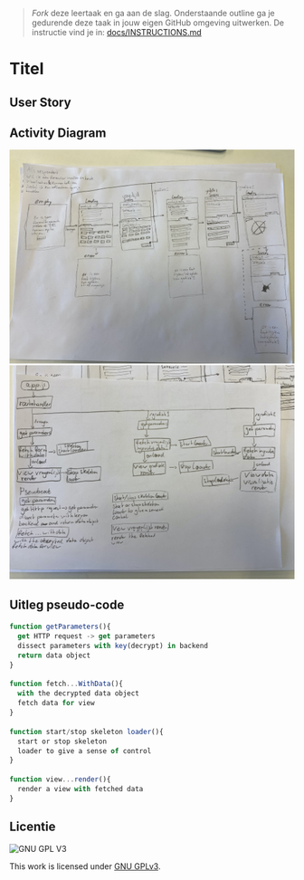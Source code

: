 > _Fork_ deze leertaak en ga aan de slag. Onderstaande outline ga je gedurende deze taak in jouw eigen GitHub omgeving uitwerken. De instructie vind je in: [docs/INSTRUCTIONS.md](docs/INSTRUCTIONS.md)

# Titel
<!-- Geef je project een titel en schrijf in één zin wat het is -->

## User Story
<!-- Schrijf hier de User Story waar de Activity Diagram over gaat-->

## Activity Diagram
<!-- Toon de activity Diagram -->
![Wireflow](https://github.com/beaupd/keep-users-in-control-activity-diagram/blob/main/assets/Wireflow.jpg)
![Control diagram](https://github.com/beaupd/keep-users-in-control-activity-diagram/blob/main/assets/ControlDiagram.jpg)

## Uitleg pseudo-code 
<!-- Leg de pseudo-code in de control fow uit -->
```javascript
function getParameters(){
  get HTTP request -> get parameters
  dissect parameters with key(decrypt) in backend
  return data object
}

function fetch...WithData(){
  with the decrypted data object
  fetch data for view
} 

function start/stop skeleton loader(){
  start or stop skeleton
  loader to give a sense of control
}

function view...render(){
  render a view with fetched data
}
```

## Licentie

![GNU GPL V3](https://www.gnu.org/graphics/gplv3-127x51.png)

This work is licensed under [GNU GPLv3](./LICENSE).
